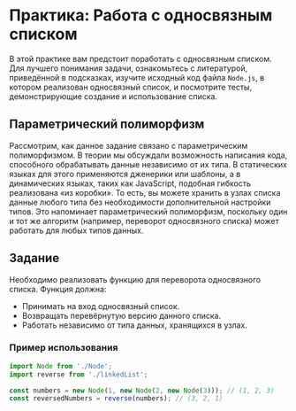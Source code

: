 # Практика: Работа с односвязным списком

В этой практике вам предстоит поработать с односвязным списком. Для лучшего понимания задачи, ознакомьтесь с литературой, приведённой в подсказках, изучите исходный код файла `Node.js`, в котором реализован односвязный список, и посмотрите тесты, демонстрирующие создание и использование списка.

## Параметрический полиморфизм

Рассмотрим, как данное задание связано с параметрическим полиморфизмом. В теории мы обсуждали возможность написания кода, способного обрабатывать данные независимо от их типа. В статических языках для этого применяются дженерики или шаблоны, а в динамических языках, таких как JavaScript, подобная гибкость реализована «из коробки». То есть, вы можете хранить в узлах списка данные любого типа без необходимости дополнительной настройки типов. Это напоминает параметрический полиморфизм, поскольку один и тот же алгоритм (например, переворот односвязного списка) может работать для любых типов данных.

## Задание

Необходимо реализовать функцию для переворота односвязного списка. Функция должна:

- Принимать на вход односвязный список.
- Возвращать перевёрнутую версию данного списка.
- Работать независимо от типа данных, хранящихся в узлах.

### Пример использования

```javascript
import Node from './Node';
import reverse from './linkedList';

const numbers = new Node(1, new Node(2, new Node(3))); // (1, 2, 3)
const reversedNumbers = reverse(numbers); // (3, 2, 1)
```